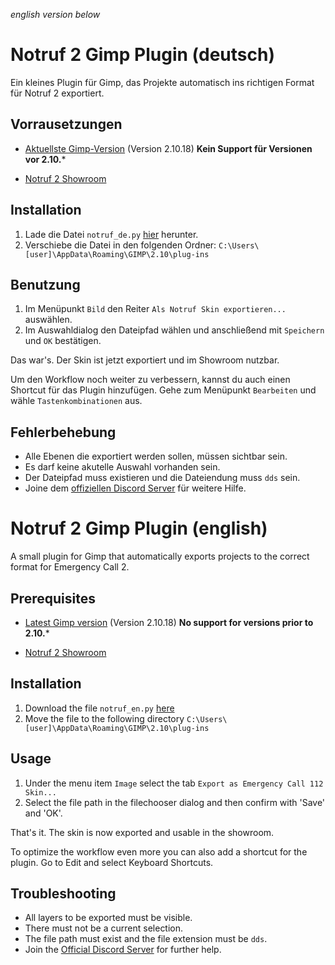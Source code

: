 *english version below* 
# Notruf 2 Gimp Plugin (deutsch) 

Ein kleines Plugin für Gimp, das Projekte automatisch ins richtigen Format für Notruf 2 exportiert. 

## Vorrausetzungen
- [Aktuellste Gimp-Version](https://www.gimp.org/downloads/) (Version 2.10.18) **Kein Support für Versionen vor 2.10.***

- [Notruf 2 Showroom](https://store.steampowered.com/app/1275380/Notruf_112__Die_Feuerwehr_Simulation_2_Showroom/) 

## Installation
1. Lade die Datei `notruf_de.py` [hier](https://github.com/Kaktushose/Notruf-2-Gimp-Plugin/releases/tag/v.1.0.0-de) herunter. 
2. Verschiebe die Datei in den folgenden Ordner: `C:\Users\[user]\AppData\Roaming\GIMP\2.10\plug-ins` 

## Benutzung
1. Im Menüpunkt `Bild` den Reiter `Als Notruf Skin exportieren...` auswählen.
2. Im Auswahldialog den Dateipfad wählen und anschließend mit `Speichern` und `OK` bestätigen. 

Das war's. Der Skin ist jetzt exportiert und im Showroom nutzbar.

Um den Workflow noch weiter zu verbessern, kannst du auch einen Shortcut für das Plugin hinzufügen. Gehe zum Menüpunkt `Bearbeiten` und wähle `Tastenkombinationen` aus.

## Fehlerbehebung

- Alle Ebenen die exportiert werden sollen, müssen sichtbar sein.
- Es darf keine akutelle Auswahl vorhanden sein.
- Der Dateipfad muss existieren und die Dateiendung muss `dds` sein. 
- Joine dem [offiziellen Discord Server](https://discord.gg/pCDvucg) für weitere Hilfe.

# Notruf 2 Gimp Plugin (english)

A small plugin for Gimp that automatically exports projects to the correct format for Emergency Call 2. 

## Prerequisites
- [Latest Gimp version](https://www.gimp.org/downloads/) (Version 2.10.18) **No support for versions prior to 2.10.***

- [Notruf 2 Showroom](https://store.steampowered.com/app/1275380/Notruf_112__Die_Feuerwehr_Simulation_2_Showroom/) 

## Installation
1. Download the file `notruf_en.py` [here](https://github.com/Kaktushose/Notruf-2-Gimp-Plugin/releases/tag/v.1.0.0-en) 
2. Move the file to the following directory `C:\Users\[user]\AppData\Roaming\GIMP\2.10\plug-ins` 

## Usage
1. Under the menu item `Image` select the tab `Export as Emergency Call 112 Skin...`
2. Select the file path in the filechooser dialog and then confirm with 'Save' and 'OK'. 

That's it. The skin is now exported and usable in the showroom.

To optimize the workflow even more you can also add a shortcut for the plugin. Go to Edit and select Keyboard Shortcuts.


## Troubleshooting

- All layers to be exported must be visible.
- There must not be a current selection. 
- The file path must exist and the file extension must be `dds`.
- Join the [Official Discord Server](https://discord.gg/cPm9KRk) for further help. 


